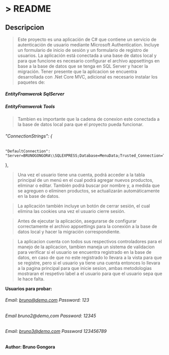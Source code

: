﻿# > README
## Descripcion
> Este proyecto es una aplicación de C# que contiene un servicio de autenticación de usuario mediante Microsoft 
Authentication. Incluye un formulario de inicio de sesión y un formulario de registro de usuarios. La aplicación 
está conectada a una base de datos local y para que funcione es necesario configurar el archivo appsettings en 
base a la base de datos que se tenga en SQL Server y hacer la migración. Tener presente que la aplicacion se 
encuentra desarrollada con .Net Core MVC, adicional es necesario instalar los paquetes de: 

##### EntityFramwerok SqlServer
##### EntityFramwerok Tools

> Tambien es importante que la cadena de conexion este conectada a la base de datos local para que el 
proyecto pueda funcionar. 

######  "ConnectionStrings": {
    "DefaultConnection": "Server=BRUNOGONGORA\\SQLEXPRESS;Database=MenuData;Trusted_Connection=True;MultipleActiveResultSets=true;"
  },

> Una vez el usuario tiene una cuenta, podrá acceder a la tabla principal de un menú en el cual podrá 
agregar nuevos productos, eliminar o editar. También podrá buscar por nombre y, a medida que se agreguen 
o eliminen productos, se actualizarán automáticamente en la base de datos.

> La aplicación también incluye un botón de cerrar sesión, el cual elimina las cookies una vez el usuario 
cierre sesión.

> Antes de ejecutar la aplicación, asegurarse de configurar correctamente el archivo appsettings para la 
conexión a la base de datos local y hacer la migración correspondiente.

> La aplicacion cuenta con todos sus respectivos controladores para el manejo de la aplicacion, tambien 
maneja un sistema de validacion para verificar si el usuario se encuentra registrado en la base de datos, en caso de que no este registrado lo llevara a la vista para que se registre, pero si el usuario ya tiene una cuenta entonces lo llevara a la pagina principal para que inicie sesion, ambas metodologias mostraran el respetivo label a el usuario para que el usuario sepa que le hace falta. 

**Usuarios para probar:**

###### Email: bruno@demo.com Password: 123
###### Email bruno2@demo,com Password: 12345
###### Email: bruno3@demo.com Password 123456789

**Author: Bruno Gongora**